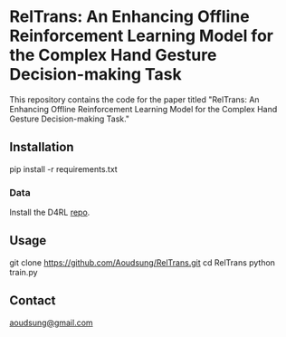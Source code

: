 # RelTrans: An Enhancing Offline Reinforcement Learning Model for the Complex Hand Gesture Decision-making Task

This repository contains the code for the paper titled "RelTrans: An Enhancing Offline Reinforcement Learning Model for the Complex Hand Gesture Decision-making Task."

## Installation
pip install -r requirements.txt

### Data
Install the D4RL [repo]([URL](https://github.com/Farama-Foundation/D4RL) "title").
## Usage
git clone https://github.com/Aoudsung/RelTrans.git
cd RelTrans
python train.py

## Contact
aoudsung@gmail.com
